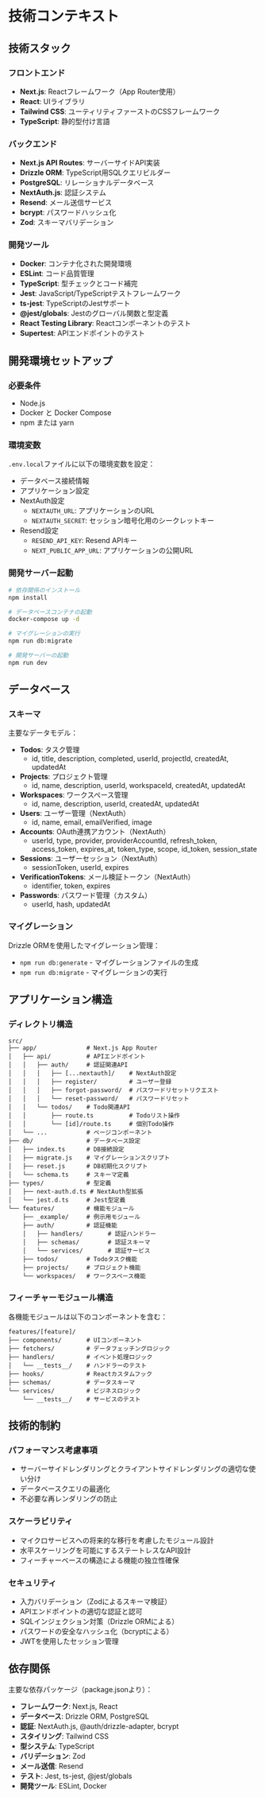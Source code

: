 # 技術コンテキスト

## 技術スタック

### フロントエンド
- **Next.js**: Reactフレームワーク（App Router使用）
- **React**: UIライブラリ
- **Tailwind CSS**: ユーティリティファーストのCSSフレームワーク
- **TypeScript**: 静的型付け言語

### バックエンド
- **Next.js API Routes**: サーバーサイドAPI実装
- **Drizzle ORM**: TypeScript用SQLクエリビルダー
- **PostgreSQL**: リレーショナルデータベース
- **NextAuth.js**: 認証システム
- **Resend**: メール送信サービス
- **bcrypt**: パスワードハッシュ化
- **Zod**: スキーマバリデーション

### 開発ツール
- **Docker**: コンテナ化された開発環境
- **ESLint**: コード品質管理
- **TypeScript**: 型チェックとコード補完
- **Jest**: JavaScript/TypeScriptテストフレームワーク
- **ts-jest**: TypeScriptのJestサポート
- **@jest/globals**: Jestのグローバル関数と型定義
- **React Testing Library**: Reactコンポーネントのテスト
- **Supertest**: APIエンドポイントのテスト

## 開発環境セットアップ

### 必要条件
- Node.js
- Docker と Docker Compose
- npm または yarn

### 環境変数
`.env.local`ファイルに以下の環境変数を設定：
- データベース接続情報
- アプリケーション設定
- NextAuth設定
  - `NEXTAUTH_URL`: アプリケーションのURL
  - `NEXTAUTH_SECRET`: セッション暗号化用のシークレットキー
- Resend設定
  - `RESEND_API_KEY`: Resend APIキー
  - `NEXT_PUBLIC_APP_URL`: アプリケーションの公開URL

### 開発サーバー起動
```bash
# 依存関係のインストール
npm install

# データベースコンテナの起動
docker-compose up -d

# マイグレーションの実行
npm run db:migrate

# 開発サーバーの起動
npm run dev
```

## データベース

### スキーマ
主要なデータモデル：
- **Todos**: タスク管理
  - id, title, description, completed, userId, projectId, createdAt, updatedAt
- **Projects**: プロジェクト管理
  - id, name, description, userId, workspaceId, createdAt, updatedAt
- **Workspaces**: ワークスペース管理
  - id, name, description, userId, createdAt, updatedAt
- **Users**: ユーザー管理（NextAuth）
  - id, name, email, emailVerified, image
- **Accounts**: OAuth連携アカウント（NextAuth）
  - userId, type, provider, providerAccountId, refresh_token, access_token, expires_at, token_type, scope, id_token, session_state
- **Sessions**: ユーザーセッション（NextAuth）
  - sessionToken, userId, expires
- **VerificationTokens**: メール検証トークン（NextAuth）
  - identifier, token, expires
- **Passwords**: パスワード管理（カスタム）
  - userId, hash, updatedAt

### マイグレーション
Drizzle ORMを使用したマイグレーション管理：
- `npm run db:generate` - マイグレーションファイルの生成
- `npm run db:migrate` - マイグレーションの実行

## アプリケーション構造

### ディレクトリ構造
```
src/
├── app/              # Next.js App Router
│   ├── api/          # APIエンドポイント
│   │   ├── auth/     # 認証関連API
│   │   │   ├── [...nextauth]/    # NextAuth設定
│   │   │   ├── register/         # ユーザー登録
│   │   │   ├── forgot-password/  # パスワードリセットリクエスト
│   │   │   └── reset-password/   # パスワードリセット
│   │   └── todos/    # Todo関連API
│   │       ├── route.ts          # Todoリスト操作
│   │       └── [id]/route.ts     # 個別Todo操作
│   └── ...           # ページコンポーネント
├── db/               # データベース設定
│   ├── index.ts      # DB接続設定
│   ├── migrate.js    # マイグレーションスクリプト
│   ├── reset.js      # DB初期化スクリプト
│   └── schema.ts     # スキーマ定義
├── types/            # 型定義
│   ├── next-auth.d.ts # NextAuth型拡張
│   └── jest.d.ts     # Jest型定義
└── features/         # 機能モジュール
    ├── _example/     # 例示用モジュール
    ├── auth/         # 認証機能
    │   ├── handlers/       # 認証ハンドラー
    │   ├── schemas/        # 認証スキーマ
    │   └── services/       # 認証サービス
    ├── todos/        # Todoタスク機能
    ├── projects/     # プロジェクト機能
    └── workspaces/   # ワークスペース機能
```

### フィーチャーモジュール構造
各機能モジュールは以下のコンポーネントを含む：
```
features/[feature]/
├── components/       # UIコンポーネント
├── fetchers/         # データフェッチングロジック
├── handlers/         # イベント処理ロジック
│   └── __tests__/    # ハンドラーのテスト
├── hooks/            # Reactカスタムフック
├── schemas/          # データスキーマ
└── services/         # ビジネスロジック
    └── __tests__/    # サービスのテスト
```

## 技術的制約

### パフォーマンス考慮事項
- サーバーサイドレンダリングとクライアントサイドレンダリングの適切な使い分け
- データベースクエリの最適化
- 不必要な再レンダリングの防止

### スケーラビリティ
- マイクロサービスへの将来的な移行を考慮したモジュール設計
- 水平スケーリングを可能にするステートレスなAPI設計
- フィーチャーベースの構造による機能の独立性確保

### セキュリティ
- 入力バリデーション（Zodによるスキーマ検証）
- APIエンドポイントの適切な認証と認可
- SQLインジェクション対策（Drizzle ORMによる）
- パスワードの安全なハッシュ化（bcryptによる）
- JWTを使用したセッション管理

## 依存関係
主要な依存パッケージ（package.jsonより）：
- **フレームワーク**: Next.js, React
- **データベース**: Drizzle ORM, PostgreSQL
- **認証**: NextAuth.js, @auth/drizzle-adapter, bcrypt
- **スタイリング**: Tailwind CSS
- **型システム**: TypeScript
- **バリデーション**: Zod
- **メール送信**: Resend
- **テスト**: Jest, ts-jest, @jest/globals
- **開発ツール**: ESLint, Docker
